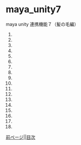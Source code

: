 # maya_unity7
maya unity 連携機能７（髪の毛編）


1. 
1. 
1. 
1. 
1. 
1. 
1. 
1. 
1. 
1. 
1. 
1. 
1. 
1. 
1. 
1. 
1. 
1. 

[前ページ](https://github.com/175B005/maya_unity6)||[目次](https://github.com/175B005/maya_unity_index)
